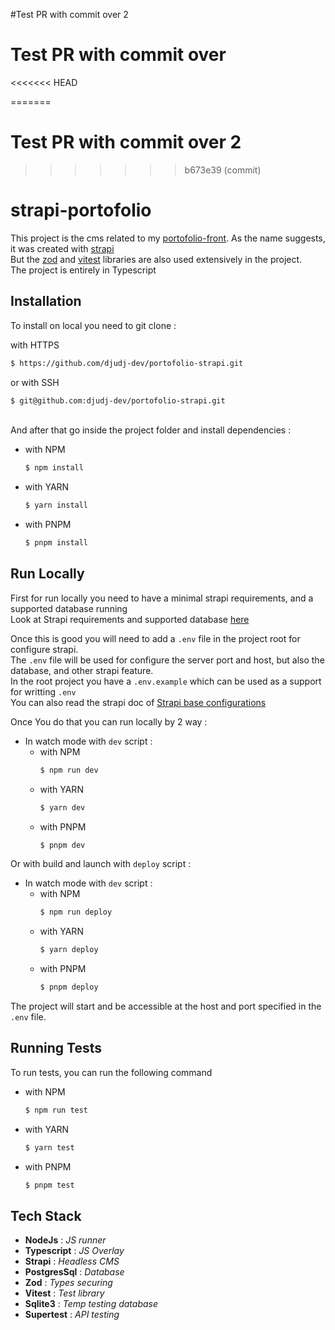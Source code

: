 #Test PR with commit over 2
# Test PR with commit over
<<<<<<< HEAD

=======
# Test PR with commit over 2
>>>>>>> b673e39 (commit)
# strapi-portofolio 

This project is the cms related to my [portofolio-front](https://github.com/djudj-dev/portofolio-front)\.
As the name suggests, it was created with [strapi](https://strapi.io/)\
But the [zod](https://zod.dev/) and [vitest](https://vitest.dev/) libraries are also used extensively in the project.\
The project is entirely in Typescript
## Installation

To install on local you need to git clone :

with HTTPS
```bash
$ https://github.com/djudj-dev/portofolio-strapi.git
```
or with SSH 
```bash
$ git@github.com:djudj-dev/portofolio-strapi.git
```
\
And after that go inside the project folder and install dependencies :
- with NPM
    ```bash
    $ npm install
    ```
- with YARN
    ```bash
    $ yarn install
    ``` 
- with PNPM
    ```bash
    $ pnpm install
    ```

## Run Locally

First for run locally you need to have a minimal strapi requirements, and a supported database running\
Look at Strapi requirements and supported database [here](https://docs.strapi.io/dev-docs/deployment#hardware-and-software-requirements)

Once this is good you will need to add a `.env` file in the project root for configure strapi.\
The `.env` file will be used for configure the server port and host, but also the database, and other strapi feature.\
In the root project you have a `.env.example` which can be used as a support for writting `.env`\
You can also read the strapi doc of [Strapi base configurations](https://docs.strapi.io/dev-docs/configurations#base-configurations)

Once You do that you can run locally by 2 way :    
- In watch mode with `dev` script :
    - with NPM
        ```bash
        $ npm run dev
        ```
    - with YARN
        ```bash
        $ yarn dev
        ``` 
    - with PNPM
        ```bash
        $ pnpm dev
        ```
Or with build and launch with `deploy` script : 
- In watch mode with `dev` script :
    - with NPM
        ```bash
        $ npm run deploy
        ```
    - with YARN
        ```bash
        $ yarn deploy
        ``` 
    - with PNPM
        ```bash
        $ pnpm deploy
        ```

The project will start and be accessible at the host and port specified in the `.env` file.
## Running Tests

To run tests, you can run the following command

- with NPM
    ```bash
    $ npm run test 
    ```
- with YARN
    ```bash
    $ yarn test
    ``` 
- with PNPM
    ```bash
    $ pnpm test
    ```

## Tech Stack
- **NodeJs** : *JS runner*
- **Typescript** : *JS Overlay*
- **Strapi**  : *Headless CMS*
- **PostgresSql** : *Database*
- **Zod**  : *Types securing* 
- **Vitest**  : *Test library*
- **Sqlite3** : *Temp testing database*
- **Supertest** : *API testing*
